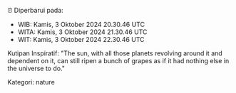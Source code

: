 ⏰ Diperbarui pada:
- WIB: Kamis, 3 Oktober 2024 20.30.46 UTC
- WITA: Kamis, 3 Oktober 2024 21.30.46 UTC
- WIT: Kamis, 3 Oktober 2024 22.30.46 UTC

Kutipan Inspiratif:
"The sun, with all those planets revolving around it and dependent on it, can still ripen a bunch of grapes as if it had nothing else in the universe to do."


Kategori: nature

